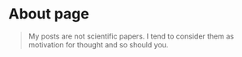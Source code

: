 # About page

  > My posts are not scientific papers. I tend to consider them as motivation for thought and so should you.
